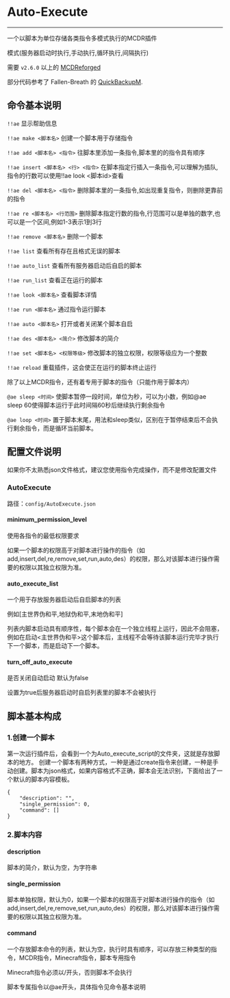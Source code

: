 # Auto-Execute
---------
一个以脚本为单位存储各类指令多模式执行的MCDR插件

模式(服务器启动时执行,手动执行,循环执行,间隔执行)

需要 `v2.6.0` 以上的 [MCDReforged](https://github.com/Fallen-Breath/MCDReforged)

部分代码参考了 Fallen-Breath 的 [QuickBackupM](https://github.com/TISUnion/QuickBackupM).

##  命令基本说明

`!!ae` 显示帮助信息

`!!ae make <脚本名>` 创建一个脚本用于存储指令

`!!ae add <脚本名> <指令>` 往脚本里添加一条指令,脚本里的的指令具有顺序

`!!ae insert <脚本名> <行> <指令>` 在脚本指定行插入一条指令,可以理解为插队,指令的行数可以使用!!ae look <脚本id>查看

`!!ae del <脚本名> <指令>` 删除脚本里的一条指令,如出现重复指令，则删除更靠前的指令

`!!ae re <脚本名> <行范围>` 删除脚本指定行数的指令,行范围可以是单独的数字,也可以是一个区间,例如1-3表示1到3行

`!!ae remove <脚本名>` 删除一个脚本

`!!ae list` 查看所有存在且格式无误的脚本

`!!ae auto_list` 查看所有服务器启动后自启的脚本

`!!ae run_list` 查看正在运行的脚本

`!!ae look <脚本名>` 查看脚本详情

`!!ae run <脚本名>` 通过指令运行脚本

`!!ae auto <脚本名>` 打开或者关闭某个脚本自启

`!!ae des <脚本名> <简介>` 修改脚本的简介

`!!ae set <脚本名> <权限等级>` 修改脚本的独立权限，权限等级应为一个整数

`!!ae reload` 重载插件，这会使正在运行的脚本终止运行

除了以上MCDR指令，还有着专用于脚本的指令（只能作用于脚本内）

`@ae sleep <时间>` 使脚本暂停一段时间，单位为秒，可以为小数，例如@ae sleep 60使得脚本运行于此时间隔60秒后继续执行剩余指令

`@ae loop <时间>` 置于脚本末尾，用法和sleep类似，区别在于暂停结束后不会执行剩余指令，而是循环当前脚本。

##  配置文件说明

如果你不太熟悉json文件格式，建议您使用指令完成操作，而不是修改配置文件

### AutoExecute

路径：`config/AutoExecute.json`

#### minimum_permission_level

使用各指令的最低权限要求

如果一个脚本的权限高于对脚本进行操作的指令（如add,insert,del,re,remove,set,run,auto,des）的权限，那么对该脚本进行操作需要的权限以其独立权限为准。

#### auto_execute_list

一个用于存放服务器启动后自启脚本的列表

例如[主世界伪和平,地狱伪和平,末地伪和平]

列表内脚本启动具有顺序性，每个脚本会在一个独立线程上运行，因此不会阻塞，例如在启动<主世界伪和平>这个脚本后，主线程不会等待该脚本运行完毕才执行下一个脚本，而是启动下一个脚本。

#### turn_off_auto_execute

是否关闭自动启动 默认为false

设置为true后服务器启动时自启列表里的脚本不会被执行

## 脚本基本构成
### 1.创建一个脚本
第一次运行插件后，会看到一个为Auto_execute_script的文件夹，这就是存放脚本的地方。
创建一个脚本有两种方式，一种是通过create指令来创建，一种是手动创建。脚本为json格式，如果内容格式不正确，脚本会无法识别，下面给出了一个默认的脚本内容模板。
```
{
    "description": "",
    "single_permission": 0,
    "command": []
}
```
### 2.脚本内容

#### description
脚本的简介，默认为空，为字符串

#### single_permission
脚本单独权限，默认为0，如果一个脚本的权限高于对脚本进行操作的指令（如add,insert,del,re,remove,set,run,auto,des）的权限，那么对该脚本进行操作需要的权限以其独立权限为准。

#### command
一个存放脚本命令的列表，默认为空，执行时具有顺序，可以存放三种类型的指令，MCDR指令，Minecraft指令，脚本专用指令

Minecraft指令必须以/开头，否则脚本不会执行

脚本专属指令以@ae开头，具体指令见命令基本说明









